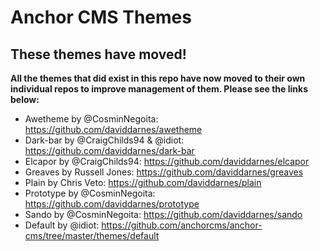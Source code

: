 # Anchor CMS Themes

## These themes have moved!

**All the themes that did exist in this repo have now moved to their own individual repos to improve management of them. Please see the links below:**

- Awetheme by @CosminNegoita: https://github.com/daviddarnes/awetheme
- Dark-bar by @CraigChilds94 & @idiot: https://github.com/daviddarnes/dark-bar
- Elcapor by @CraigChilds94: https://github.com/daviddarnes/elcapor
- Greaves by Russell Jones: https://github.com/daviddarnes/greaves
- Plain by Chris Veto: https://github.com/daviddarnes/plain
- Prototype by @CosminNegoita: https://github.com/daviddarnes/prototype
- Sando by @CosminNegoita: https://github.com/daviddarnes/sando
- Default by @idiot: https://github.com/anchorcms/anchor-cms/tree/master/themes/default
